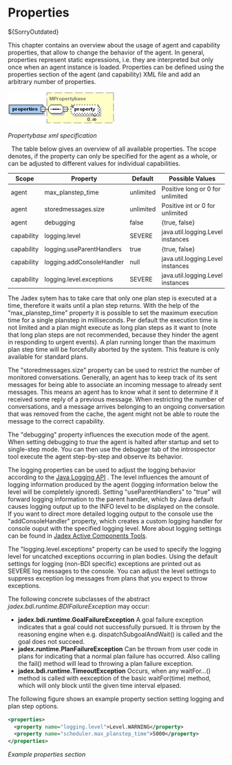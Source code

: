 # Properties

${SorryOutdated}

This chapter contains an overview about the usage of agent and capability properties, that allow to change the behavior of the agent. In general, properties represent static expressions, i.e. they are interpreted but only once when an agent instance is loaded. Properties can be defined using the properties section of the agent (and capability) XML file and add an arbitrary number of properties.

![](jadexpropertiesadf.png)

*Propertybase xml specification* 

 
The table below gives an overview of all available properties. The scope denotes, if the property can only be specified for the agent as a whole, or can be adjusted to different values for individual capabilities.

  |Scope       |Property                   |Default    |Possible Values                    |
  |------------|---------------------------|-----------|-----------------------------------|
  |agent       |max_planstep_time          |unlimited  |Positive long or 0 for unlimited   |
  |agent       |storedmessages.size        |unlimited  |Positive int or 0 for unlimited    |
  |agent       |debugging                  |false      |{true, false}                      |
  |capability  |logging.level              |SEVERE     |java.util.logging.Level instances  |
  |capability  |logging.useParentHandlers  |true       |{true, false}                      |
  |capability  |logging.addConsoleHandler  |null       |java.util.logging.Level instances  |
  |capability  |logging.level.exceptions   |SEVERE     |java.util.logging.Level instances  |

The Jadex sytem has to take care that only one plan step is executed at a time, therefore it waits until a plan step returns. With the help of the "max_planstep_time" property it is possible to set the maximum execution time for a single planstep in milliseconds. Per default the execution time is not limited and a plan might execute as long plan steps as it want to (note that long plan steps are not recommended, because they hinder the agent in responding to urgent events). A plan running longer than the maximum plan step time will be forcefully aborted by the system. This feature is only available for standard plans.

The "storedmessages.size" property can be used to restrict the number of monitored conversations. Generally, an agent has to keep track of its sent messages for being able to associate an incoming message to already sent messages. This means an agent has to know what it sent to determine if it received some reply of a previous message. When restricting the number of conversations, and a message arrives belonging to an ongoing conversation that was removed from the cache, the agent might not be able to route the message to the correct capability.

The "debugging" property influences the execution mode of the agent. When setting debugging to *true* the agent is halted after startup and set to single-step mode. You can then use the debugger tab of the introspector tool execute the agent step-by-step and observe its behavior.

The logging properties can be used to adjust the logging behavior according to the [Java Logging API](http://java.sun.com/j2se/1.4/docs/guide/util/logging/overview.html) . The level influences the amount of logging information produced by the agent (logging information below the level will be completely ignored). Setting "useParentHandlers" to "true" will forward logging information to the parent handler, which by Java default causes logging output up to the INFO level to be displayed on the console. If you want to direct more detailed logging output to the console use the "addConsoleHandler" property, which creates a custom logging handler for console ouput with the specified logging level.
More about logging settings can be found in [Jadex Active Components Tools](../../tools/01%20Introduction.md).

The "logging.level.exceptions" property can be used to specify the logging level for uncatched exceptions occurring in plan bodies. Using the default settings for logging (non-BDI specific) exceptions are printed out as SEVERE log messages to the console. You can adjust the level settings to suppress exception log messages from plans that you expect to throw exceptions. 

The following concrete subclasses of the abstract *jadex.bdi.runtime.BDIFailureException* may occur:

- **jadex.bdi.runtime.GoalFailureException** A goal failure exception indicates that a goal could not successfully pursued. It is thrown by the reasoning engine when e.g. dispatchSubgoalAndWait() is called and the goal does not succeed. 
- **jadex.runtime.PlanFailureException** Can be thrown from user code in plans for indicating that a normal plan failure has occurred. Also calling the fail() method will lead to throwing a plan failure exception.
- **jadex.bdi.runtime.TimeoutException** Occurs, when any waitFor...() method is called with eexception of the basic waitFor(time) method, which will only block until the given time interval elpased.

The following figure shows an example property section setting logging and plan step options.

```xml
<properties>
  <property name="logging.level">Level.WARNING</property>
  <property name="scheduler.max_planstep_time">5000</property>
</properties>
```

*Example properties section*
